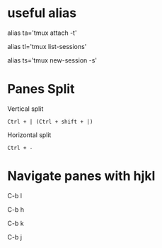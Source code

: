 
# useful alias

alias ta='tmux attach -t'

alias tl='tmux list-sessions'

alias ts='tmux new-session -s'

# Panes Split

Vertical split

    Ctrl + | (Ctrl + shift + |)

Horizontal split

    Ctrl + -

# Navigate panes with hjkl

C-b l

C-b h 

C-b k 

C-b j
